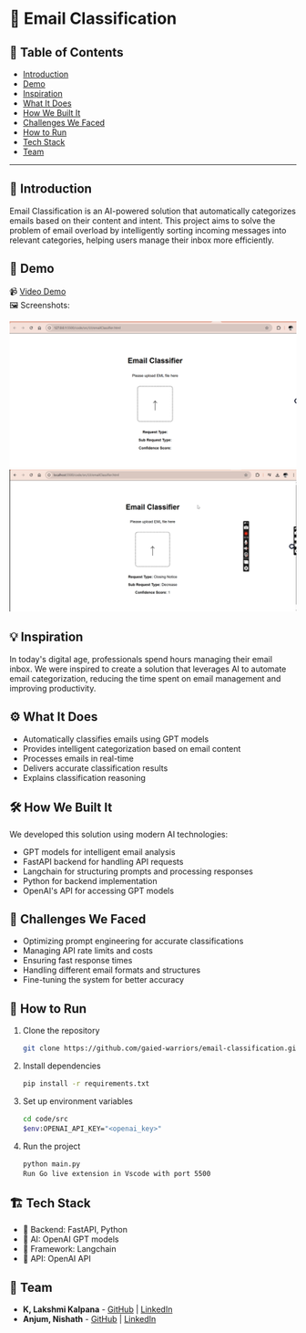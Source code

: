# 🚀 Email Classification

## 📌 Table of Contents
- [Introduction](#introduction)
- [Demo](#demo)
- [Inspiration](#inspiration)
- [What It Does](#what-it-does)
- [How We Built It](#how-we-built-it)
- [Challenges We Faced](#challenges-we-faced)
- [How to Run](#how-to-run)
- [Tech Stack](#tech-stack)
- [Team](#team)

---

## 🎯 Introduction
Email Classification is an AI-powered solution that automatically categorizes emails based on their content and intent. This project aims to solve the problem of email overload by intelligently sorting incoming messages into relevant categories, helping users manage their inbox more efficiently.

## 🎥 Demo

📹 [Video Demo](https://github.com/ewfx/gaied-warriors/blob/main/artifacts/demo/Hackathon_recording.mp4)  
🖼️ Screenshots:

![Landing Page](https://github.com/ewfx/gaied-warriors/blob/main/artifacts/demo/LandingPage.png)
![Final Page](https://github.com/ewfx/gaied-warriors/blob/main/artifacts/demo/FinalPage.png)
## 💡 Inspiration
In today's digital age, professionals spend hours managing their email inbox. We were inspired to create a solution that leverages AI to automate email categorization, reducing the time spent on email management and improving productivity.

## ⚙️ What It Does
- Automatically classifies emails using GPT models
- Provides intelligent categorization based on email content
- Processes emails in real-time
- Delivers accurate classification results
- Explains classification reasoning

## 🛠️ How We Built It
We developed this solution using modern AI technologies:
- GPT models for intelligent email analysis
- FastAPI backend for handling API requests
- Langchain for structuring prompts and processing responses
- Python for backend implementation
- OpenAI's API for accessing GPT models

## 🚧 Challenges We Faced
- Optimizing prompt engineering for accurate classifications
- Managing API rate limits and costs
- Ensuring fast response times
- Handling different email formats and structures
- Fine-tuning the system for better accuracy

## 🏃 How to Run
1. Clone the repository  
   ```sh
   git clone https://github.com/gaied-warriors/email-classification.git
   ```
2. Install dependencies  
   ```sh
   pip install -r requirements.txt
   ```
3. Set up environment variables
   ```sh
   cd code/src
   $env:OPENAI_API_KEY="<openai_key>"
   ```
4. Run the project  
   ```sh
   python main.py
   Run Go live extension in Vscode with port 5500

   ```

## 🏗️ Tech Stack
- 🔹 Backend: FastAPI, Python
- 🔹 AI: OpenAI GPT models
- 🔹 Framework: Langchain
- 🔹 API: OpenAI API

## 👥 Team
- **K, Lakshmi Kalpana** - [GitHub](#) | [LinkedIn](#)
- **Anjum, Nishath** - [GitHub](#) | [LinkedIn](#)
